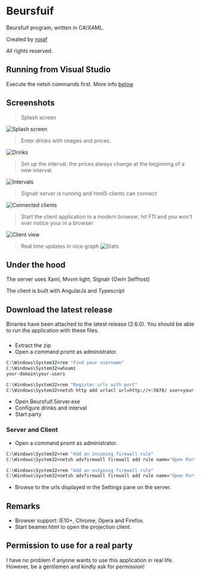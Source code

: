 # Beursfuif

Beursfuif program, written in C#/XAML.

Created by [nojaf](http://nojaf.com)

All rights reserved.

## Running from Visual Studio

Execute the netsh commands first. More info [below](#server-and-client)

## Screenshots

> Splash screen

![Splash screen](http://i.imgur.com/y2GQsQK.png)

> Enter drinks with images and prices.

![Drinks](http://i.imgur.com/IthI3FJ.jpg)

> Set up the interval, the prices always change at the beginning of a new interval.

![Intervals](http://i.imgur.com/tEELPqS.jpg)

> Signalr server is running and html5 clients can connect

![Connected clients](http://i.imgur.com/pS2XIzs.jpg)


> Start the client application in a modern browser, hit F11 and you won't ever notice your in a browser

![Client view](http://i.imgur.com/ODp332O.jpg)


> Real time updates in nice graph
![Stats](http://i.imgur.com/aAp8WBs.jpg)

## Under the hood

The server uses Xaml, Mvvm light, Signalr (Owin Selfhost)

The client is built with AngularJs and Typescript

## Download the latest release

Binaries have been attached to the latest release (2.6.0).
You should be able to run the application with these files.

### 
- Extract the zip
- Open a command promt as administrator.

```cmd
C:\Windows\System32>rem "Find your username"
C:\Windows\System32>whoami
your-domain\your-users

C:\Windows\System32>rem "Register urls with port"
C:\Windows\System32>netsh http add urlacl url=http://+:5678/ user=your-domain\your-users
```

- Open Beursfuif.Server.exe
- Configure drinks and interval
- Start party

### Server and Client

- Open a command promt as administrator.

```cmd
C:\Windows\System32>rem "Add an incoming firewall rule"
C:\Windows\System32>netsh advfirewall firewall add rule name="Open Port 5678" dir=in action=allow protocol=TCP localport=5678

C:\Windows\System32>rem "Add an outgoing firewall rule"
C:\Windows\System32>netsh advfirewall firewall add rule name="Open Port 5678" dir=out action=allow protocol=TCP localport=5678
```

- Browse to the urls displayed in the Settings pane on the server.

## Remarks
- Browser support: IE10+, Chrome, Opera and Firefox.
- Start beamer.html to open the projection client.

## Permission to use for a real party
I have no problem if anyone wants to use this application in real life. However, be a gentlemen and kindly ask for permission!